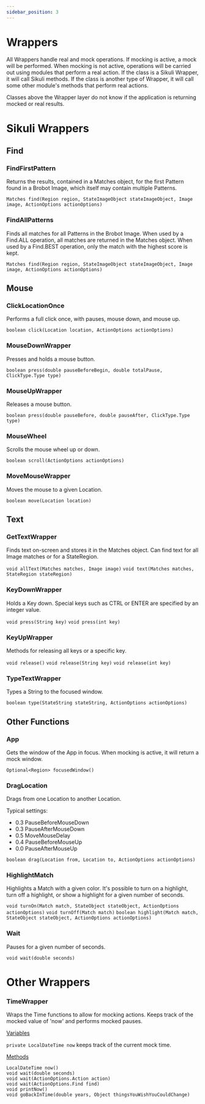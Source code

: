 ```yaml
---
sidebar_position: 3
---
```


# Wrappers

All Wrappers handle real and mock operations. If mocking is active, a 
mock will be performed. When mocking is not active, operations will
be carried out using modules that perform a real action. If the class is 
a Sikuli Wrapper, it will call Sikuli methods. If the class is another 
type of Wrapper, it will call some other module's methods that perform
real actions.

Classes above the Wrapper layer do not know if the application is returning
mocked or real results. 

# Sikuli Wrappers

## Find

### FindFirstPattern

Returns the results, contained in a Matches object, for the first Pattern found 
in a Brobot Image, which itself may contain multiple Patterns. 

`Matches find(Region region, StateImageObject stateImageObject, Image image,
ActionOptions actionOptions)`  

### FindAllPatterns

Finds all matches for all Patterns in the Brobot Image. When used by a 
Find.ALL operation, all matches are returned in the Matches object. When
used by a Find.BEST operation, only the match with the highest score is kept.

`Matches find(Region region, StateImageObject stateImageObject, Image image,
ActionOptions actionOptions)`

## Mouse

### ClickLocationOnce

Performs a full click once, with pauses, mouse down, and mouse up. 

`boolean click(Location location, ActionOptions actionOptions)`

### MouseDownWrapper

Presses and holds a mouse button. 

`boolean press(double pauseBeforeBegin, double totalPause, ClickType.Type type)`

### MouseUpWrapper

Releases a mouse button.

`boolean press(double pauseBefore, double pauseAfter, ClickType.Type type)`

### MouseWheel

Scrolls the mouse wheel up or down.

`boolean scroll(ActionOptions actionOptions)`

### MoveMouseWrapper

Moves the mouse to a given Location.

`boolean move(Location location)`

## Text

### GetTextWrapper

Finds text on-screen and stores it in the Matches object. 
Can find text for all Image matches or for a StateRegion.

`void allText(Matches matches, Image image)`
`void text(Matches matches, StateRegion stateRegion)`

### KeyDownWrapper

Holds a Key down. Special keys such as CTRL or ENTER are specified by an integer value.  

`void press(String key)`
`void press(int key)`

### KeyUpWrapper

Methods for releasing all keys or a specific key.

`void release()`
`void release(String key)`
`void release(int key)`

### TypeTextWrapper

Types a String to the focused window.

`boolean type(StateString stateString, ActionOptions actionOptions)`

## Other Functions

### App

Gets the window of the App in focus. When mocking is active, it will return a 
mock window. 

`Optional<Region> focusedWindow()`

### DragLocation

Drags from one Location to another Location.  

Typical settings:  
* 0.3 PauseBeforeMouseDown
* 0.3 PauseAfterMouseDown
* 0.5 MoveMouseDelay
* 0.4 PauseBeforeMouseUp
* 0.0 PauseAfterMouseUp

`boolean drag(Location from, Location to, ActionOptions actionOptions)`

### HighlightMatch

Highlights a Match with a given color. It's possible to turn on a highlight,
turn off a highlight, or show a highlight for a given number of seconds. 

`void turnOn(Match match, StateObject stateObject, ActionOptions actionOptions)`
`void turnOff(Match match)`
`boolean highlight(Match match, StateObject stateObject, ActionOptions actionOptions)`

### Wait

Pauses for a given number of seconds.

`void wait(double seconds)`

# Other Wrappers

### TimeWrapper

Wraps the Time functions to allow for mocking actions.
Keeps track of the mocked value of 'now' and performs mocked pauses.

<u>Variables</u>  

`private LocalDateTime now` keeps track of the current mock time.  

<u>Methods</u>  

`LocalDateTime now()`  
`void wait(double seconds)`  
`void wait(ActionOptions.Action action)`  
`void wait(ActionOptions.Find find)`  
`void printNow()`  
`void goBackInTime(double years, Object thingsYouWishYouCouldChange)`  

